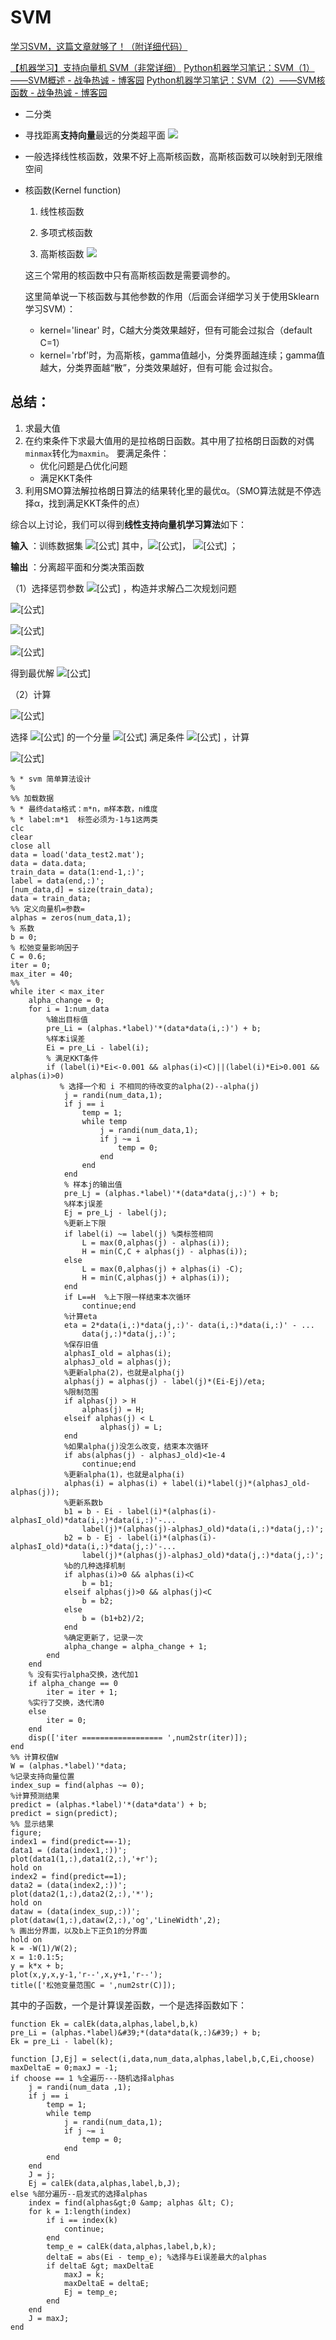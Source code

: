 # SVM

[学习SVM，这篇文章就够了！（附详细代码）](https://www.jiqizhixin.com/articles/2018-10-17-20)

[【机器学习】支持向量机 SVM（非常详细）](https://zhuanlan.zhihu.com/p/77750026)
[Python机器学习笔记：SVM（1）——SVM概述 - 战争热诚 - 博客园](https://www.cnblogs.com/wj-1314/p/12899598.html)
[Python机器学习笔记：SVM（2）——SVM核函数 - 战争热诚 - 博客园](https://www.cnblogs.com/wj-1314/p/12931799.html)

- 二分类

- 寻找距离**支持向量**最远的分类超平面
  ![](2022-07-25-01-41-08.png)

- 一般选择线性核函数，效果不好上高斯核函数，高斯核函数可以映射到无限维空间

- 核函数(Kernel function)
    1. 线性核函数

    2. 多项式核函数

    3. 高斯核函数
    ![](2022-07-25-03-07-52.png)


    这三个常用的核函数中只有高斯核函数是需要调参的。

    这里简单说一下核函数与其他参数的作用（后面会详细学习关于使用Sklearn学习SVM）：

    - kernel='linear' 时，C越大分类效果越好，但有可能会过拟合（default C=1）
    - kernel='rbf'时，为高斯核，gamma值越小，分类界面越连续；gamma值越大，分类界面越“散”，分类效果越好，但有可能  会过拟合。

## 总结：
1. 求最大值
2. 在约束条件下求最大值用的是拉格朗日函数。其中用了拉格朗日函数的对偶`minmax`转化为`maxmin`。
   要满足条件：
   * 优化问题是凸优化问题
   * 满足KKT条件
3. 利用SMO算法解拉格朗日算法的结果转化里的最优α。（SMO算法就是不停选择α，找到满足KKT条件的点）

综合以上讨论，我们可以得到**线性支持向量机学习算法**如下：

**输入** ：训练数据集 ![[公式]](https://www.zhihu.com/equation?tex=+T%3D%5Cleft%5C%7B+%5Cleft%28+%5Cboldsymbol%7Bx%7D_1%2Cy_1+%5Cright%29+%2C%5Cleft%28+%5Cboldsymbol%7Bx%7D_1%2Cy_1+%5Cright%29+%2C...%2C%5Cleft%28+%5Cboldsymbol%7Bx%7D_N%2Cy_N+%5Cright%29+%5Cright%5C%7D) 其中，![[公式]](https://www.zhihu.com/equation?tex=+%5Cboldsymbol%7Bx%7D_i%5Cin+%5Cmathbb%7BR%7D%5En+)， ![[公式]](https://www.zhihu.com/equation?tex=+y_i%5Cin+%5Cleft%5C%7B+%2B1%2C-1+%5Cright%5C%7D+%2Ci%3D1%2C2%2C...N) ；

**输出** ：分离超平面和分类决策函数

（1）选择惩罚参数 ![[公式]](https://www.zhihu.com/equation?tex=+C%3E0+) ，构造并求解凸二次规划问题

![[公式]](https://www.zhihu.com/equation?tex=+%5Cunderset%7B%5Cboldsymbol%7B%5Calpha+%7D%7D%7B%5Cmin%7D%5C+%5Cfrac%7B1%7D%7B2%7D%5Csum_%7Bi%3D1%7D%5EN%7B%5Csum_%7Bj%3D1%7D%5EN%7B%5Calpha+_i%5Calpha+_jy_iy_j%5Cleft%28+%5Cboldsymbol%7Bx%7D_%7B%5Cboldsymbol%7Bi%7D%7D%5Ccdot+%5Cboldsymbol%7Bx%7D_%7B%5Cboldsymbol%7Bj%7D%7D+%5Cright%29%7D%7D-%5Csum_%7Bi%3D1%7D%5EN%7B%5Calpha+_i%7D)

![[公式]](https://www.zhihu.com/equation?tex=+s.t.%5C+%5C+%5C+%5C+%5Csum_%7Bi%3D1%7D%5EN%7B%5Calpha+_iy_i%7D%3D0)

![[公式]](https://www.zhihu.com/equation?tex=+%5C+%5C+%5C+%5C+%5C+%5C+%5C+0%5Cle+%5Calpha+_i%5Cle+C%2C%5C+i%3D1%2C2%2C...%2CN)

得到最优解 ![[公式]](https://www.zhihu.com/equation?tex=+%5Cboldsymbol%7B%5Calpha+%7D%5E%2A%3D%5Cleft%28+%5Calpha+_%7B1%7D%5E%7B%2A%7D%2C%5Calpha+_%7B2%7D%5E%7B%2A%7D%2C...%2C%5Calpha+_%7BN%7D%5E%7B%2A%7D+%5Cright%29+%5ET+)

（2）计算

![[公式]](https://www.zhihu.com/equation?tex=+%5Cboldsymbol%7Bw%7D%5E%2A%3D%5Csum_%7Bi%3D1%7D%5EN%7B%5Calpha+_%7Bi%7D%5E%7B%2A%7Dy_i%5Cboldsymbol%7Bx%7D_i%7D+)

选择 ![[公式]](https://www.zhihu.com/equation?tex=%5Cboldsymbol%7B%5Calpha+%7D%5E%2A+) 的一个分量 ![[公式]](https://www.zhihu.com/equation?tex=+%5Calpha+_%7Bj%7D%5E%7B%2A%7D+) 满足条件 ![[公式]](https://www.zhihu.com/equation?tex=+0%3C%5Calpha+_%7Bj%7D%5E%7B%2A%7D%3CC+) ，计算

![[公式]](https://www.zhihu.com/equation?tex=b%5E%2A%3Dy_j-%5Csum_%7Bi%3D1%7D%5EN%7B%5Calpha+_%7Bi%7D%5E%7B%2A%7Dy_i%5Cleft%28+%5Cboldsymbol%7Bx%7D_%7B%5Cboldsymbol%7Bi%7D%7D%5Ccdot+%5Cboldsymbol%7Bx%7D_%7B%5Cboldsymbol%7Bj%7D%7D+%5Cright%29%7D)

```matlab%%
% * svm 简单算法设计
%
%% 加载数据
% * 最终data格式：m*n，m样本数，n维度
% * label:m*1  标签必须为-1与1这两类
clc
clear
close all
data = load('data_test2.mat');
data = data.data;
train_data = data(1:end-1,:)';
label = data(end,:)';
[num_data,d] = size(train_data);
data = train_data;
%% 定义向量机=参数=
alphas = zeros(num_data,1);
% 系数
b = 0;
% 松弛变量影响因子
C = 0.6;
iter = 0;
max_iter = 40;
%%
while iter < max_iter
    alpha_change = 0;
    for i = 1:num_data
        %输出目标值
        pre_Li = (alphas.*label)'*(data*data(i,:)') + b;
        %样本i误差
        Ei = pre_Li - label(i);
        % 满足KKT条件
        if (label(i)*Ei<-0.001 && alphas(i)<C)||(label(i)*Ei>0.001 && alphas(i)>0)
           % 选择一个和 i 不相同的待改变的alpha(2)--alpha(j)
            j = randi(num_data,1);  
            if j == i
                temp = 1;
                while temp
                    j = randi(num_data,1);
                    if j ~= i
                        temp = 0;
                    end
                end
            end
            % 样本j的输出值
            pre_Lj = (alphas.*label)'*(data*data(j,:)') + b;
            %样本j误差
            Ej = pre_Lj - label(j);
            %更新上下限
            if label(i) ~= label(j) %类标签相同
                L = max(0,alphas(j) - alphas(i));
                H = min(C,C + alphas(j) - alphas(i));
            else
                L = max(0,alphas(j) + alphas(i) -C);
                H = min(C,alphas(j) + alphas(i));
            end
            if L==H  %上下限一样结束本次循环
                continue;end
            %计算eta
            eta = 2*data(i,:)*data(j,:)'- data(i,:)*data(i,:)' - ...
                data(j,:)*data(j,:)';
            %保存旧值
            alphasI_old = alphas(i);
            alphasJ_old = alphas(j);
            %更新alpha(2)，也就是alpha(j)
            alphas(j) = alphas(j) - label(j)*(Ei-Ej)/eta;
            %限制范围
            if alphas(j) > H
                alphas(j) = H;
            elseif alphas(j) < L
                    alphas(j) = L;
            end
            %如果alpha(j)没怎么改变，结束本次循环
            if abs(alphas(j) - alphasJ_old)<1e-4
                continue;end
            %更新alpha(1)，也就是alpha(i)
            alphas(i) = alphas(i) + label(i)*label(j)*(alphasJ_old-alphas(j));
            %更新系数b
            b1 = b - Ei - label(i)*(alphas(i)-alphasI_old)*data(i,:)*data(i,:)'-...
                label(j)*(alphas(j)-alphasJ_old)*data(i,:)*data(j,:)';
            b2 = b - Ej - label(i)*(alphas(i)-alphasI_old)*data(i,:)*data(j,:)'-...
                label(j)*(alphas(j)-alphasJ_old)*data(j,:)*data(j,:)';
            %b的几种选择机制
            if alphas(i)>0 && alphas(i)<C
                b = b1;
            elseif alphas(j)>0 && alphas(j)<C
                b = b2;
            else
                b = (b1+b2)/2;
            end
            %确定更新了，记录一次
            alpha_change = alpha_change + 1;
        end
    end
    % 没有实行alpha交换，迭代加1
    if alpha_change == 0
        iter = iter + 1;
    %实行了交换，迭代清0
    else
        iter = 0;
    end
    disp(['iter ================== ',num2str(iter)]);
end
%% 计算权值W
W = (alphas.*label)'*data;
%记录支持向量位置
index_sup = find(alphas ~= 0);
%计算预测结果
predict = (alphas.*label)'*(data*data') + b;
predict = sign(predict);
%% 显示结果
figure;
index1 = find(predict==-1);
data1 = (data(index1,:))';
plot(data1(1,:),data1(2,:),'+r');
hold on
index2 = find(predict==1);
data2 = (data(index2,:))';
plot(data2(1,:),data2(2,:),'*');
hold on
dataw = (data(index_sup,:))';
plot(dataw(1,:),dataw(2,:),'og','LineWidth',2);
% 画出分界面，以及b上下正负1的分界面
hold on
k = -W(1)/W(2);
x = 1:0.1:5;
y = k*x + b;
plot(x,y,x,y-1,'r--',x,y+1,'r--');
title(['松弛变量范围C = ',num2str(C)]);
```

其中的子函数，一个是计算误差函数，一个是选择函数如下：

```
function Ek = calEk(data,alphas,label,b,k)
pre_Li = (alphas.*label)&#39;*(data*data(k,:)&#39;) + b;
Ek = pre_Li - label(k);
```

```
function [J,Ej] = select(i,data,num_data,alphas,label,b,C,Ei,choose)
maxDeltaE = 0;maxJ = -1;
if choose == 1 %全遍历---随机选择alphas
    j = randi(num_data ,1);
    if j == i
        temp = 1;
        while temp
            j = randi(num_data,1);
            if j ~= i
                temp = 0;
            end
        end
    end
    J = j;
    Ej = calEk(data,alphas,label,b,J);
else %部分遍历--启发式的选择alphas
    index = find(alphas&gt;0 &amp; alphas &lt; C);
    for k = 1:length(index)
        if i == index(k)
            continue;
        end
        temp_e = calEk(data,alphas,label,b,k);
        deltaE = abs(Ei - temp_e); %选择与Ei误差最大的alphas
        if deltaE &gt; maxDeltaE
            maxJ = k;
            maxDeltaE = deltaE;
            Ej = temp_e;
        end
    end
    J = maxJ;
end
```


